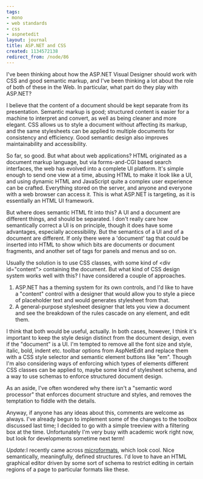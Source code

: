 ```yaml
---
tags:
- mono
- web standards
- css
- aspnetedit
layout: journal
title: ASP.NET and CSS
created: 1134572138
redirect_from: /node/86
---
```

I've been thinking about how the ASP.NET Visual Designer should work with CSS and good semantic markup, and I've been thinking a lot about the role of both of these in the Web. In particular, what part do they play with ASP.NET?<!--break-->

I believe that the content of a document should be kept separate from its presentation. Semantic markup is good; structured content is easier for a machine to interpret and convert, as well as being cleaner and more elegant. CSS allows us to style a document without affecting its markup, and the same stylesheets can be applied to multiple documents for consistency and efficiency.  Good semantic design also improves maintainability and accessibility. 

So far, so good. But what about web applications? HTML originated as a document markup language, but via forms-and-CGI based search interfaces, the web has evolved into a complete UI platform. It's simple enough to send one view at a time, abusing HTML to make it look like a UI, and using dynamic HTML and JavaScript quite a complex user experience can be crafted. Everything stored on the server, and anyone and everyone with a web browser can access it. This is what ASP.NET is targeting, as it is essentially an HTML UI framework.

But where does semantic HTML fit into this? A UI and a document are different things, and should be separated. I don't really care how semantically correct a UI is on principle, though it does have some advantages, especially accessibility. But the semantics of a UI and of a document  are different. If only there were a 'document' tag that could be inserted into HTML to show which bits are documents or document fragments, and another set of tags for panels and menus and so on.

Usually the solution is to use CSS classes, with some kind of &lt;div id="content"&gt; containing the document. But what kind of CSS design system works well with this? I have considered a couple of approaches.

<ol>
<li>ASP.NET has a theming system for its own controls, and I'd like to have a "content" control with a designer that would allow you to style a piece of placeholder text and would generates stylesheet from that.</li>

<li>A general-purpose stylesheet designer that lets you view a document and see the breakdown of the rules cascade on any element, and edit them.</li>
</ol>

I think that both would be useful, actually. In both cases, however, I think it's important to keep the style design distinct from the document design, even if the "document" is a UI. I'm tempted to remove all the font size and style, italic, bold, indent etc. toolbar options from AspNetEdit and replace them with a CSS style selector and semantic element buttons like "em". Though I'm also considering ways of enforcing which types of elements different CSS classes can be applied to, maybe some kind of stylesheet schema, and a way to use schemas to enforce structured document design.

As an aside, I've often wondered why there isn't a "semantic word processor" that enforces document structure and styles, and removes the temptation to fiddle with the details.

Anyway, if anyone has any ideas about this, comments are welcome as always. I've already begun to implement some of the changes to the toolbox discussed last time; I decided to go with a simple treeview with a filtering box at the time. Unfortunately I'm very busy with academic work right now, but look for developments sometime next term!

<em>Update:</em>I recently came across <a href="http://www.microformats.org/wiki/microformats">microformats</a>, which look cool. Nice semantically, meaningfully, defined structures. I'd love to have an HTML graphical editor driven by some sort of schema to restrict editing in certain regions of a page to particular formats like these.